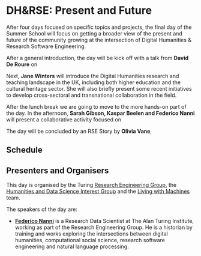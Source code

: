 # DH&RSE: Present and Future

After four days focused on specific topics and projects, the final day of the Summer School will focus on getting a broader view of the present and future of the community growing at the intersection of Digital Humanities & Research Software Engineering.

After a general introduction, the day will be kick off with a talk from **David De Roure** on 

Next, **Jane Winters** will introduce the Digital Humanities research and teaching landscape in the UK, including both higher education and the cultural heritage sector. She will also briefly present some recent initiatives to develop cross-sectoral and transnational collaboration in the field.

After the lunch break we are going to move to the more hands-on part of the day.
In the afternoon, **Sarah Gibson, Kaspar Beelen and Federico Nanni** will present a collaborative activity focused on 

The day will be concluded by an RSE Story by **Olivia Vane**, 

## Schedule

## Presenters and Organisers

This day is organised by the Turing [Research Engineering Group](https://www.turing.ac.uk/work-turing/research/research-engineering), the [Humanities and Data Science Interest Group](https://www.turing.ac.uk/research/interest-groups/humanities-and-data-science) and the [Living with Machines](https://livingwithmachines.ac.uk/) team. 

The speakers of the day are: 

- **[Federico Nanni](https://www.turing.ac.uk/people/researchers/federico-nanni)** is a Research Data Scientist at The Alan Turing Institute, working as part of the Research Engineering Group. He is a historian by training and works exploring the intersections between digital humanities, computational social science, research software engineering and natural language processing.

